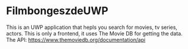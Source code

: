 # FilmbongeszdeUWP
This is an UWP application that hepls you search for movies, tv series, actors. This is only a frontend, it uses The Movie DB
for getting the data.
The API: https://www.themoviedb.org/documentation/api
